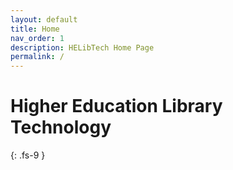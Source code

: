 ```yaml
---
layout: default
title: Home
nav_order: 1
description: HELibTech Home Page
permalink: /
---
```


# Higher Education Library Technology

{: .fs-9 }
